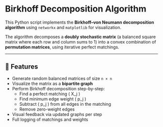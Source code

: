 # Birkhoff Decomposition Algorithm

This Python script implements the **Birkhoff–von Neumann decomposition algorithm** using `networkx` and `matplotlib` for visualization.

The algorithm decomposes a **doubly stochastic matrix** (a balanced square matrix where each row and column sums to 1) into a convex combination of **permutation matrices**, using iterative perfect matchings.

---

## 🔧 Features

- Generate random balanced matrices of size `n × n`
- Visualize the matrix as a **bipartite graph**
- Perform Birkhoff decomposition step-by-step:
  - Find a perfect matching \( X_j \)
  - Find minimum edge weight \( p_j \)
  - Subtract \( p_j \) from all edges in the matching
  - Remove zero-weight edges
- Visual feedback via updated graphs per step
- Full logging of matchings and weights


